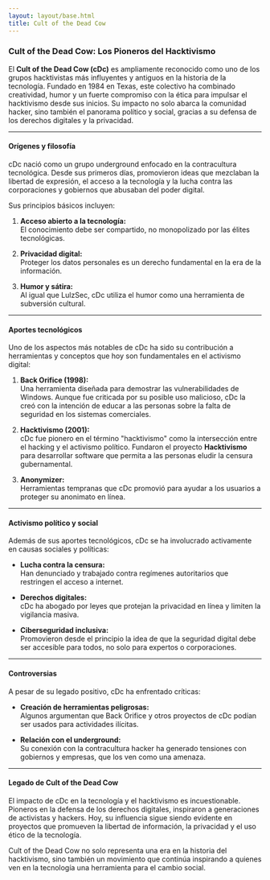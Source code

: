 ```yaml
---
layout: layout/base.html
title: Cult of the Dead Cow
---
```


### Cult of the Dead Cow: Los Pioneros del Hacktivismo

El **Cult of the Dead Cow (cDc)** es ampliamente reconocido como uno de los grupos hacktivistas más influyentes y antiguos en la historia de la tecnología. Fundado en 1984 en Texas, este colectivo ha combinado creatividad, humor y un fuerte compromiso con la ética para impulsar el hacktivismo desde sus inicios. Su impacto no solo abarca la comunidad hacker, sino también el panorama político y social, gracias a su defensa de los derechos digitales y la privacidad.

---

#### Orígenes y filosofía

cDc nació como un grupo underground enfocado en la contracultura tecnológica. Desde sus primeros días, promovieron ideas que mezclaban la libertad de expresión, el acceso a la tecnología y la lucha contra las corporaciones y gobiernos que abusaban del poder digital. 

Sus principios básicos incluyen:

1. **Acceso abierto a la tecnología:**  
   El conocimiento debe ser compartido, no monopolizado por las élites tecnológicas.

2. **Privacidad digital:**  
   Proteger los datos personales es un derecho fundamental en la era de la información.

3. **Humor y sátira:**  
   Al igual que LulzSec, cDc utiliza el humor como una herramienta de subversión cultural.

---

#### Aportes tecnológicos

Uno de los aspectos más notables de cDc ha sido su contribución a herramientas y conceptos que hoy son fundamentales en el activismo digital:

1. **Back Orifice (1998):**  
   Una herramienta diseñada para demostrar las vulnerabilidades de Windows. Aunque fue criticada por su posible uso malicioso, cDc la creó con la intención de educar a las personas sobre la falta de seguridad en los sistemas comerciales.

2. **Hacktivismo (2001):**  
   cDc fue pionero en el término "hacktivismo" como la intersección entre el hacking y el activismo político. Fundaron el proyecto **Hacktivismo** para desarrollar software que permita a las personas eludir la censura gubernamental.

3. **Anonymizer:**  
   Herramientas tempranas que cDc promovió para ayudar a los usuarios a proteger su anonimato en línea.

---

#### Activismo político y social

Además de sus aportes tecnológicos, cDc se ha involucrado activamente en causas sociales y políticas:

- **Lucha contra la censura:**  
   Han denunciado y trabajado contra regímenes autoritarios que restringen el acceso a internet.

- **Derechos digitales:**  
   cDc ha abogado por leyes que protejan la privacidad en línea y limiten la vigilancia masiva.

- **Ciberseguridad inclusiva:**  
   Promovieron desde el principio la idea de que la seguridad digital debe ser accesible para todos, no solo para expertos o corporaciones.

---

#### Controversias

A pesar de su legado positivo, cDc ha enfrentado críticas:

- **Creación de herramientas peligrosas:**  
   Algunos argumentan que Back Orifice y otros proyectos de cDc podían ser usados para actividades ilícitas.

- **Relación con el underground:**  
   Su conexión con la contracultura hacker ha generado tensiones con gobiernos y empresas, que los ven como una amenaza.

---

#### Legado de Cult of the Dead Cow

El impacto de cDc en la tecnología y el hacktivismo es incuestionable. Pioneros en la defensa de los derechos digitales, inspiraron a generaciones de activistas y hackers. Hoy, su influencia sigue siendo evidente en proyectos que promueven la libertad de información, la privacidad y el uso ético de la tecnología.

Cult of the Dead Cow no solo representa una era en la historia del hacktivismo, sino también un movimiento que continúa inspirando a quienes ven en la tecnología una herramienta para el cambio social.


